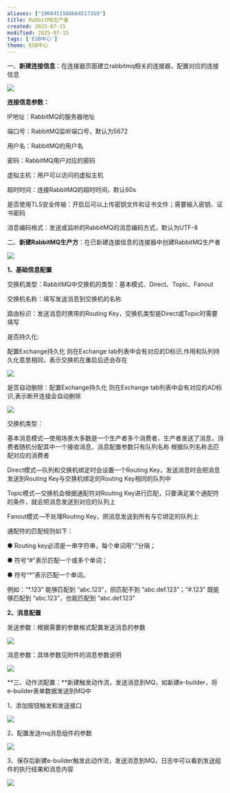 ```yaml
---
aliases: ["1966451588664517359"]
title: RabbitMQ生产者
created: 2025-07-15
modified: 2025-07-15
tags: ['ESB中心']
theme: ESB中心
---
```


一、**新建连接信息**：在连接器页面建立rabbitmq相关的连接器，配置对应的连接信息

![](297d5a1fe537140245563b48d1ee154f.jpg)

**连接信息参数：**

IP地址：RabbitMQ的服务器地址

端口号：RabbitMQ监听端口号，默认为5672

用户名：RabbitMQ的用户名

密码：RabbitMQ用户对应的密码

虚拟主机：用户可以访问的虚拟主机

超时时间：连接RabbitMQ的超时时间，默认60s

是否使用TLS安全传输：开启后可以上传密钥文件和证书文件；需要输入密钥、证书密码

消息编码格式：发送或监听的RabbitMQ的消息编码方式，默认为UTF-8

二、**新建RabbitMQ生产方**：在已新建连接信息的连接器中创建RabbitMQ生产者

![](cda9d25ec5249591d39e6accc7b33b27.jpg)

**1、基础信息配置**

交换机类型：RabbitMQ中交换机的类型：基本模式、Direct、Topic、Fanout

交换机名称：填写发送消息到交换机的名称

路由标识：发送消息时携带的Routing Key，交换机类型是Direct或Topic时需要填写

是否持久化:

配置Exchange持久化 则在Exchange tab列表中会有对应的D标识,作用和队列持久化意思相同，表示交换机在重启后还会存在

![](ba2cd7dcc2e064c87cdaa8a309b55dad.jpg)

是否自动删除：配置Exchange持久化 则在Exchange tab列表中会有对应的AD标识,表示断开连接会自动删除

![](b9c3dbf439b4f3507b0021f4e360b193.jpg)

交换机类型：

基本消息模式—使用场景大多数是一个生产者多个消费者，生产者发送了消息，消费者随机分配其中一个接收消息，消息配置参数只有队列名称 根据队列名称去匹配对应的消费者

Direct模式—队列和交换机绑定时会设置一个Routing Key，发送消息时会把消息发送到Routing Key与交换机绑定的Routing Key相同的队列中

Topic模式—交换机会根据通配符对Routing Key进行匹配，只要满足某个通配符的条件，就会把消息发送到对应的队列上

Fanout模式—不处理Routing Key，把消息发送到所有与它绑定的队列上

通配符的匹配规则如下：

● Routing key必须是一串字符串，每个单词用“.”分隔；

● 符号“#”表示匹配一个或多个单词；

● 符号“\*”表示匹配一个单词。

例如：“\*.123” 能够匹配到 “abc.123”，但匹配不到 “abc.def.123”；“#.123” 既能够匹配到 “abc.123”，也能匹配到 “abc.def.123”

**2、消息配置**

发送参数：根据需要的参数格式配置发送消息的参数

![](3411b0112adcb68ae0222931cbf97c2f.jpg)

消息参数：具体参数见附件的消息参数说明

![](9f11522c27dee4d53794f90bead9bffc.jpg)

**三、动作流配置：**新建触发动作流，发送消息到MQ，如新建e-builder，将e-builder表单数据发送到MQ中

1、添加按钮触发和发送接口

![](2db0dc3fefaf5cdf6a2ace8f1232da08.jpg)

2、配置发送mq消息组件的参数

![](9228dc26b0d33737e043e1c924799323.jpg)

3、保存后新建e-builder触发此动作流，发送消息到MQ，日志中可以看到发送组件的执行结果和消息内容

![](80ac61866fa02a46de5f36c1b69b06b9.jpg)